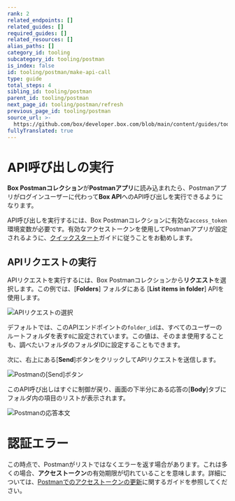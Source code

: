 ```yaml
---
rank: 2
related_endpoints: []
related_guides: []
required_guides: []
related_resources: []
alias_paths: []
category_id: tooling
subcategory_id: tooling/postman
is_index: false
id: tooling/postman/make-api-call
type: guide
total_steps: 4
sibling_id: tooling/postman
parent_id: tooling/postman
next_page_id: tooling/postman/refresh
previous_page_id: tooling/postman
source_url: >-
  https://github.com/box/developer.box.com/blob/main/content/guides/tooling/postman/make-api-call.md
fullyTranslated: true
---
```

# API呼び出しの実行

**Box Postmanコレクション**が**Postmanアプリ**に読み込まれたら、Postmanアプリがログインユーザーに代わって**Box API**へのAPI呼び出しを実行できるようになります。

<Message warning>

API呼び出しを実行するには、Box Postmanコレクションに有効な`access_token`環境変数が必要です。有効なアクセストークンを使用してPostmanアプリが設定されるように、[クイックスタート](g://tooling/postman/quick-start)ガイドに従うことをお勧めします。

</Message>

## APIリクエストの実行

APIリクエストを実行するには、Box Postmanコレクションから**リクエスト**を選択します。この例では、\[**Folders**] フォルダにある \[**List items in folder**] APIを使用します。

<ImageFrame border center shadow>

![APIリクエストの選択](./quick-start/select-api-request.png)

</ImageFrame>

デフォルトでは、このAPIエンドポイントの`folder_id`は、すべてのユーザーのルートフォルダを表す`0`に設定されています。この値は、そのまま使用することも、調べたいフォルダのフォルダIDに設定することもできます。

次に、右上にある\[**Send**]ボタンをクリックしてAPIリクエストを送信します。

<ImageFrame border center shadow>

![Postmanの\[Send\]ボタン](./quick-start/postman-send-button.png)

</ImageFrame>

このAPI呼び出しはすぐに制御が戻り、画面の下半分にある応答の\[**Body**]タブにフォルダ内の項目のリストが表示されます。

<ImageFrame border center shadow>

![Postmanの応答本文](./quick-start/postman-response-body.png)

</ImageFrame>

<Message warning>

# 認証エラー

この時点で、Postmanがリストではなくエラーを返す場合があります。これは多くの場合、**アクセストークン**の有効期限が切れていることを意味します。詳細については、[Postmanでのアクセストークンの更新](g://tooling/postman/refresh)に関するガイドを参照してください。

</Message>
